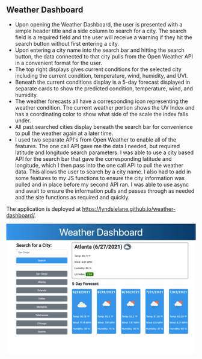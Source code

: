 ## Weather Dashboard

* Upon opening the Weather Dashboard, the user is presented with a simple  header title and a side column to search for a city. The search field is a required field and the user will receive a warning if they hit the search button without first entering a city. 
* Upon entering a city name into the search bar and hitting the search button, the data connected to that city pulls from the Open Weather API in a convenient format for the user. 
* The top right displays gives current conditions for the selected city including the current condition, temperature, wind, humidity, and UVI.
* Beneath the current conditions display is a 5-day forecast displayed in separate cards to show the predicted condition, temperature, wind, and humidity.
* The weather forecasts all have a corresponding icon representing the weather condition. The current weather portion shows the UV Index and has a coordinating color to show what side of the scale the index falls under.
* All past searched cities display beneath the search bar for convenience to pull the weather again at a later time. 
* I used two separate API's from Open Weather to enable all of the features. The one call API gave me the data I needed, but required latitude and longitude search parameters. I was able to use a city based API for the search bar that gave the corresponding latitude and longitude, which I then pass into the one call API to pull the weather data. This allows the user to search by a city name. I also had to add in some features to my JS functions to ensure the city information was pulled and in place before my second API ran. I was able to use async and await to ensure the information pulls and passes through as needed and the site functions as required and quickly. 

The application is deployed at https://lyndsielane.github.io/weather-dashboard/.

![app preview](https://github.com/lyndsielane/weather-dashboard/blob/main/Assets/127.0.0.1_5500_index.html_%20(1).png?raw=true)